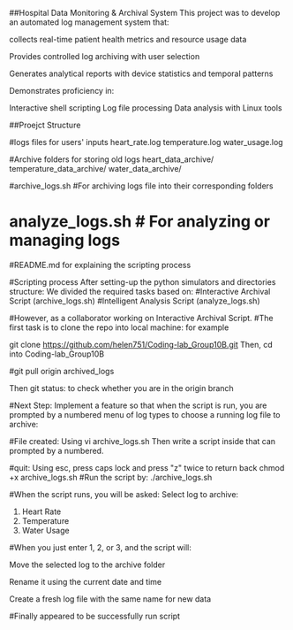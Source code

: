 ##Hospital Data Monitoring & Archival System
This project was to develop an automated log management system that:

collects real-time patient health metrics and resource usage data

Provides controlled log archiving with user selection

Generates analytical reports with device statistics and temporal patterns

Demonstrates proficiency in:

Interactive shell scripting
Log file processing
Data analysis with Linux tools

##Proejct Structure

#logs files for users' inputs
heart_rate.log
temperature.log
water_usage.log

#Archive folders for storing old logs
heart_data_archive/
temperature_data_archive/
water_data_archive/

#archive_logs.sh #For archiving logs file into their corresponding folders

# analyze_logs.sh # For analyzing or managing logs
#README.md for explaining the scripting process

#Scripting process
After setting-up the python simulators and directories structure: We divided the required tasks based on:
#Interactive Archival Script (archive_logs.sh)
#Intelligent Analysis Script (analyze_logs.sh)

#However, as a collaborator working on Interactive Archival Script.
#The first task is to clone the repo into local machine: for example

git clone https://github.com/helen751/Coding-lab_Group10B.git
Then,
cd into Coding-lab_Group10B

#git pull origin archived_logs

Then git status: to check whether you are in the origin branch

#Next Step: Implement a feature so that when the script is run, you are prompted by a numbered menu of log types to choose a running log file to archive:

#File created: Using vi archive_logs.sh
Then write a script inside that can prompted by a numbered.

#quit: Using esc, press caps lock and press "z" twice to return back
chmod +x archive_logs.sh
#Run the script by: ./archive_logs.sh

#When the script runs, you will be asked:
Select log to archive:
1) Heart Rate
2) Temperature
3) Water Usage

#When you just enter 1, 2, or 3, and the script will:

Move the selected log to the archive folder

Rename it using the current date and time

Create a fresh log file with the same name for new data

#Finally appeared to be successfully run script
